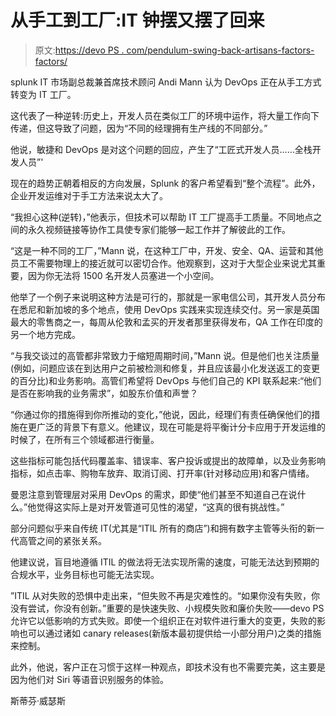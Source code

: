 # 从手工到工厂:IT 钟摆又摆了回来

> 原文:[https://devo PS . com/pendulum-swing-back-artisans-factors-factors/](https://devops.com/pendulum-swinging-back-artisans-factories/)

splunk IT 市场副总裁兼首席技术顾问 Andi Mann 认为 DevOps 正在从手工方式转变为 IT 工厂。

这代表了一种逆转:历史上，开发人员在类似工厂的环境中运作，将大量工作向下传递，但这导致了问题，因为“不同的经理拥有生产线的不同部分。”

他说，敏捷和 DevOps 是对这个问题的回应，产生了“工匠式开发人员……全栈开发人员”'

现在的趋势正朝着相反的方向发展，Splunk 的客户希望看到“整个流程”。此外，企业开发运维对于手工方法来说太大了。

“我担心这种(逆转)，”他表示，但技术可以帮助 IT 工厂提高手工质量。不同地点之间的永久视频链接等协作工具使专家们能够一起工作并了解彼此的工作。

“这是一种不同的工厂，”Mann 说，在这种工厂中，开发、安全、QA、运营和其他员工不需要物理上的接近就可以密切合作。他观察到，这对于大型企业来说尤其重要，因为你无法将 1500 名开发人员塞进一个小空间。

他举了一个例子来说明这种方法是可行的，那就是一家电信公司，其开发人员分布在悉尼和新加坡的多个地点，使用 DevOps 实践来实现连续交付。另一家是英国最大的零售商之一，每周从伦敦和孟买的开发者那里获得发布，QA 工作在印度的另一个地方完成。

“与我交谈过的高管都非常致力于缩短周期时间，”Mann 说。但是他们也关注质量(例如，问题应该在到达用户之前被检测和修复，并且应该最小化发送返工的变更的百分比)和业务影响。高管们希望将 DevOps 与他们自己的 KPI 联系起来:“他们是否在影响我的业务需求”，如股东价值和声誉？

“你通过你的措施得到你所推动的变化，”他说，因此，经理们有责任确保他们的措施在更广泛的背景下有意义。他建议，现在可能是将平衡计分卡应用于开发运维的时候了，在所有三个领域都进行衡量。

这些指标可能包括代码覆盖率、错误率、客户投诉或提出的故障单，以及业务影响指标，如点击率、购物车放弃、取消订阅、打开率(针对移动应用)和客户情绪。

曼恩注意到管理层对采用 DevOps 的需求，即使“他们甚至不知道自己在说什么。”他觉得这实际上是对开发管道可见性的渴望，“这真的很有挑战性。”

部分问题似乎来自传统 IT(尤其是“ITIL 所有的商店”)和拥有数字主管等头衔的新一代高管之间的紧张关系。

他建议说，盲目地遵循 ITIL 的做法将无法实现所需的速度，可能无法达到预期的合规水平，业务目标也可能无法实现。

”ITIL 从对失败的恐惧中走出来，“但失败不再是灾难性的。“如果你没有失败，你没有尝试，你没有创新。”重要的是快速失败、小规模失败和廉价失败——devo PS 允许它以低影响的方式失败。即使一个组织正在对软件进行重大的变更，失败的影响也可以通过诸如 canary releases(新版本最初提供给一小部分用户)之类的措施来控制。

此外，他说，客户正在习惯于这样一种观点，即技术没有也不需要完美，这主要是因为他们对 Siri 等语音识别服务的体验。

斯蒂芬·威瑟斯